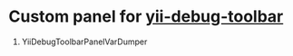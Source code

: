 Custom panel for [yii-debug-toolbar](https://github.com/malyshev/yii-debug-toolbar)
========================

1. YiiDebugToolbarPanelVarDumper